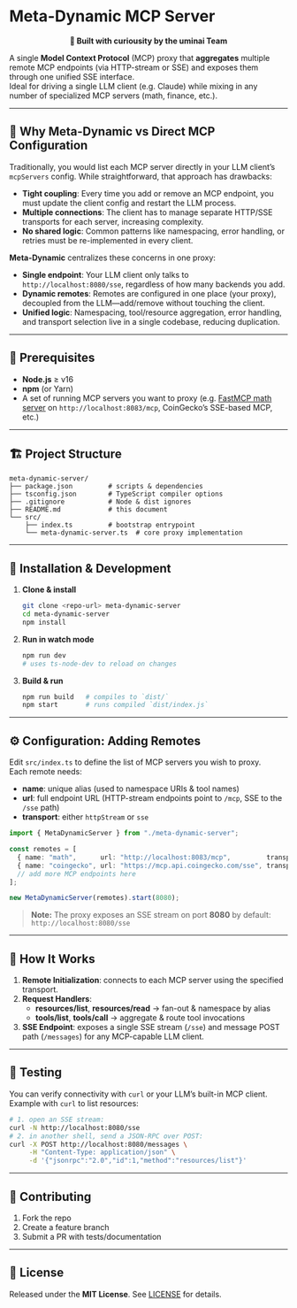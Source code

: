 # Meta-Dynamic MCP Server

<div align="center">
  <strong>🎉 Built with curiousity by the uminai Team</strong>
</div>

A single **Model Context Protocol** (MCP) proxy that **aggregates** multiple remote MCP endpoints (via HTTP-stream or SSE) and exposes them through one unified SSE interface.  
Ideal for driving a single LLM client (e.g. Claude) while mixing in any number of specialized MCP servers (math, finance, etc.).

---

## 🔄 Why Meta-Dynamic vs Direct MCP Configuration

Traditionally, you would list each MCP server directly in your LLM client’s `mcpServers` config. While straightforward, that approach has drawbacks:

- **Tight coupling**: Every time you add or remove an MCP endpoint, you must update the client config and restart the LLM process.
- **Multiple connections**: The client has to manage separate HTTP/SSE transports for each server, increasing complexity.
- **No shared logic**: Common patterns like namespacing, error handling, or retries must be re-implemented in every client.

**Meta-Dynamic** centralizes these concerns in one proxy:

- **Single endpoint**: Your LLM client only talks to `http://localhost:8080/sse`, regardless of how many backends you add.
- **Dynamic remotes**: Remotes are configured in one place (your proxy), decoupled from the LLM—add/remove without touching the client.
- **Unified logic**: Namespacing, tool/resource aggregation, error handling, and transport selection live in a single codebase, reducing duplication.

---

## 🔧 Prerequisites

- **Node.js** ≥ v16
- **npm** (or Yarn)
- A set of running MCP servers you want to proxy (e.g. [FastMCP math server](#math-server) on `http://localhost:8083/mcp`, CoinGecko’s SSE-based MCP, etc.)

---

## 🏗️ Project Structure

```
meta-dynamic-server/
├── package.json         # scripts & dependencies
├── tsconfig.json        # TypeScript compiler options
├── .gitignore           # Node & dist ignores
├── README.md            # this document
└── src/
    ├── index.ts         # bootstrap entrypoint
    └── meta-dynamic-server.ts  # core proxy implementation
```

---

## 🚀 Installation & Development

1. **Clone & install**
    ```bash
    git clone <repo-url> meta-dynamic-server
    cd meta-dynamic-server
    npm install
    ```

2. **Run in watch mode**
    ```bash
    npm run dev
    # uses ts-node-dev to reload on changes
    ```

3. **Build & run**
    ```bash
    npm run build   # compiles to `dist/`
    npm start       # runs compiled `dist/index.js`
    ```

---

## ⚙️ Configuration: Adding Remotes

Edit `src/index.ts` to define the list of MCP servers you wish to proxy.  
Each remote needs:

- **name**: unique alias (used to namespace URIs & tool names)  
- **url**: full endpoint URL (HTTP-stream endpoints point to `/mcp`, SSE to the `/sse` path)  
- **transport**: either `httpStream` or `sse`

```ts
import { MetaDynamicServer } from "./meta-dynamic-server";

const remotes = [
  { name: "math",      url: "http://localhost:8083/mcp",         transport: "httpStream" },
  { name: "coingecko", url: "https://mcp.api.coingecko.com/sse", transport: "sse" },
  // add more MCP endpoints here
];

new MetaDynamicServer(remotes).start(8080);
```

> **Note:** The proxy exposes an SSE stream on port **8080** by default: `http://localhost:8080/sse`

---

## 📜 How It Works

1. **Remote Initialization**: connects to each MCP server using the specified transport.
2. **Request Handlers**:
   - **resources/list**, **resources/read** → fan-out & namespace by alias
   - **tools/list**, **tools/call** → aggregate & route tool invocations
3. **SSE Endpoint**: exposes a single SSE stream (`/sse`) and message POST path (`/messages`) for any MCP-capable LLM client.

---

## 🧪 Testing

You can verify connectivity with `curl` or your LLM’s built-in MCP client.  
Example with `curl` to list resources:
```bash
# 1. open an SSE stream:
curl -N http://localhost:8080/sse
# 2. in another shell, send a JSON-RPC over POST:
curl -X POST http://localhost:8080/messages \
     -H "Content-Type: application/json" \
     -d '{"jsonrpc":"2.0","id":1,"method":"resources/list"}'
```

---

## 🚧 Contributing

1. Fork the repo  
2. Create a feature branch  
3. Submit a PR with tests/documentation  

---

## 📄 License

Released under the **MIT License**. See [LICENSE](https://github.com/umin-ai/umcp-sse-connector/blob/main/LICENSE.md) for details.

